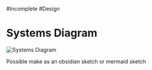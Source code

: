 #Incomplete
#Design
# Systems Diagram

![Systems Diagram](/SystemsDiagram.png)

Possible make as an obsidian sketch or mermaid sketch